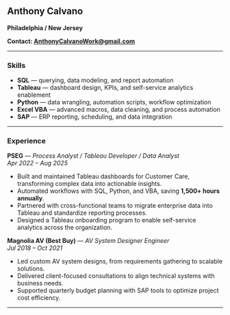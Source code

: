 

## Anthony Calvano

**Philadelphia / New Jersey** 

**Contact: [AnthonyCalvanoWork@gmail.com](mailto:AnthonyCalvanoWork@gmail.com)**

---

### Skills
- **SQL** — querying, data modeling, and report automation  
- **Tableau** — dashboard design, KPIs, and self-service analytics enablement  
- **Python** — data wrangling, automation scripts, workflow optimization  
- **Excel VBA** — advanced macros, data cleaning, and process automation  
- **SAP** — ERP reporting, scheduling, and data integration  

---

### Experience

**PSEG** — *Process Analyst / Tableau Developer / Data Analyst*  
*Apr 2022 – Aug 2025*  
- Built and maintained Tableau dashboards for Customer Care, transforming complex data into actionable insights.  
- Automated workflows with SQL, Python, and VBA, saving **1,500+ hours annually**.  
- Partnered with cross-functional teams to migrate enterprise data into Tableau and standardize reporting processes.  
- Designed a Tableau onboarding program to enable self-service analytics across the organization.  

**Magnolia AV (Best Buy)** — *AV System Designer Engineer*  
*Jul 2018 – Oct 2021*  
- Led custom AV system designs, from requirements gathering to scalable solutions.  
- Delivered client-focused consultations to align technical systems with business needs.  
- Supported quarterly budget planning with SAP tools to optimize project cost efficiency.  

---

> 

